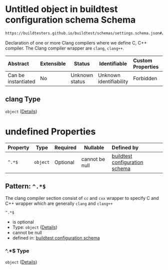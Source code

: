 # Untitled object in buildtest configuration schema Schema

```txt
https://buildtesters.github.io/buildtest/schemas/settings.schema.json#/properties/compilers/properties/compiler/properties/clang
```

Declaration of one or more Clang compilers where we define C, C++ compiler. The Clang compiler wrapper are `clang`, `clang++`.


| Abstract            | Extensible | Status         | Identifiable            | Custom Properties | Additional Properties | Access Restrictions | Defined In                                                                   |
| :------------------ | ---------- | -------------- | ----------------------- | :---------------- | --------------------- | ------------------- | ---------------------------------------------------------------------------- |
| Can be instantiated | No         | Unknown status | Unknown identifiability | Forbidden         | Allowed               | none                | [settings.schema.json\*](../out/settings.schema.json "open original schema") |

## clang Type

`object` ([Details](settings-properties-compilers-properties-compiler-properties-clang.md))

# undefined Properties

| Property | Type     | Required | Nullable       | Defined by                                                                                                                                                                                                                      |
| :------- | -------- | -------- | -------------- | :------------------------------------------------------------------------------------------------------------------------------------------------------------------------------------------------------------------------------ |
| `^.*$`   | `object` | Optional | cannot be null | [buildtest configuration schema](settings-definitions-clang.md "https&#x3A;//buildtesters.github.io/buildtest/schemas/settings.schema.json#/properties/compilers/properties/compiler/properties/clang/patternProperties/^.\*$") |

## Pattern: `^.*$`

The clang compiler section consist of `cc` and `cxx` wrapper to specify C and C++ wrapper which are generally `clang` and `clang++`


`^.*$`

-   is optional
-   Type: `object` ([Details](settings-definitions-clang.md))
-   cannot be null
-   defined in: [buildtest configuration schema](settings-definitions-clang.md "https&#x3A;//buildtesters.github.io/buildtest/schemas/settings.schema.json#/properties/compilers/properties/compiler/properties/clang/patternProperties/^.\*$")

### ^.\*$ Type

`object` ([Details](settings-definitions-clang.md))
